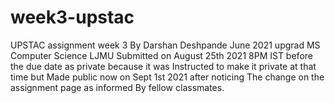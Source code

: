 # week3-upstac
UPSTAC assignment week 3
By Darshan Deshpande 
June 2021 upgrad MS Computer Science LJMU
Submitted on August 25th 2021 8PM IST 
before the due date as private  because it was 
Instructed to make it private at that time but 
Made public now on Sept 1st 2021 after noticing
The change on the assignment page as informed
By fellow classmates.

